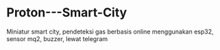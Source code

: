 # Proton---Smart-City
Miniatur smart city, pendeteksi gas berbasis online menggunakan esp32, sensor mq2, buzzer, lewat telegram

